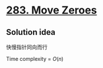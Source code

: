 # [283. Move Zeroes](https://leetcode.com/problems/move-zeroes/)

## Solution idea
快慢指针同向而行

Time complexity = $O(n)$